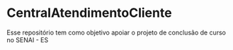 # CentralAtendimentoCliente

Esse repositório tem como objetivo apoiar o projeto de conclusão de curso no SENAI - ES
